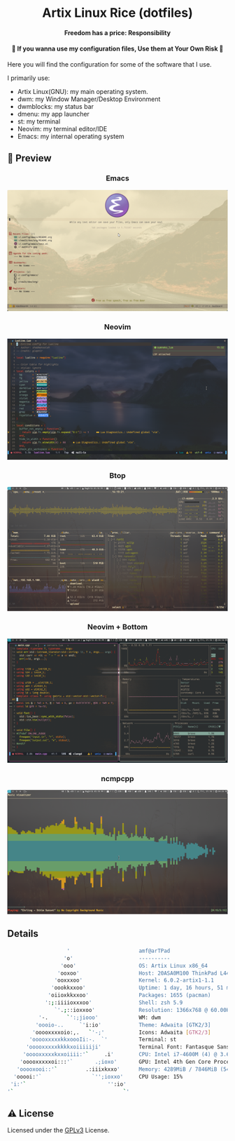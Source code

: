 <h1 align="center">Artix Linux Rice (dotfiles)</h1>

<h4 align="center">Freedom has a price: Responsibility</h4>
<h4 align="center"> 📢 If you wanna use my configuration files, Use them at Your Own Risk 📢 </h4>

Here you will find the configuration for some of the software that I use.

I primarily use:

- Artix Linux(GNU): my main operating system.
- dwm: my Window Manager/Desktop Environment
- dwmblocks: my status bar
- dmenu: my app launcher
- st: my terminal
- Neovim: my terminal editor/IDE
- Emacs: my internal operating system

## 📸 Preview

<h3 align="center">Emacs</h3>

![Emacs mu4e](.local/share/artix-res/emacs_dashboard.png)

<h3 align="center">Neovim</h3>

![nvim](.local/share/artix-res/nvim-lua-config.png)

<h3 align="center">Btop</h3>

![nvim](.local/share/artix-res/btop.png)

<h3 align="center">Neovim + Bottom</h3>

![nvim](.local/share/artix-res/nvim-btm.png)

<h3 align="center">ncmpcpp</h3>

![nvim](.local/share/artix-res/ncmpcpp.png)

## Details

```bash
                   '                      amf@arTPad
                  'o'                     ----------
                 'ooo'                    OS: Artix Linux x86_64
                'ooxoo'                   Host: 20ASA0M100 ThinkPad L440
               'ooxxxoo'                  Kernel: 6.0.2-artix1-1.1
              'oookkxxoo'                 Uptime: 1 day, 16 hours, 51 mins
             'oiioxkkxxoo'                Packages: 1655 (pacman)
            ':;:iiiioxxxoo'               Shell: zsh 5.9
               `'.;::ioxxoo'              Resolution: 1366x768 @ 60.00Hz
          '-.      `':;jiooo'             WM: dwm
         'oooio-..     `'i:io'            Theme: Adwaita [GTK2/3]
        'ooooxxxxoio:,.   `'-;'           Icons: Adwaita [GTK2/3]
       'ooooxxxxxkkxoooIi:-.  `'          Terminal: st
      'ooooxxxxxkkkkxoiiiiiji'            Terminal Font: Fantasque Sans Mono
     'ooooxxxxxkxxoiiii:'`     .i'        CPU: Intel i7-4600M (4) @ 3.600GHz [60.0°C]
    'ooooxxxxxoi:::'`       .;ioxo'       GPU: Intel 4th Gen Core Processor
   'ooooxooi::'`         .:iiixkxxo'      Memory: 4289MiB / 7846MiB (54%)
  'ooooi:'`                `'';ioxxo'     CPU Usage: 15%
 'i:'`                          '':io'
'`                                   `'
```

<!-- ## Installation -->

<!-- ## ⚙ Configuration -->

## ⚠️ License

Licensed under the [GPLv3](LICENSE) License.
